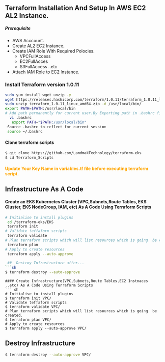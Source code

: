 



## Terraform Installation And Setup In AWS EC2 AL2 Instance.
##### Prerequisite
+ AWS Acccount.
+ Create AL2 EC2 Instance.
+ Create IAM Role With Required Polocies.
   + VPCFullAccess
   + EC2FullAcces
   + S3FullAccess  ..etc
+ Attach IAM Role to EC2 Instance.

### Install Terraform version 1.0.11
``` sh
sudo yum install wget unzip -y
wget https://releases.hashicorp.com/terraform/1.0.11/terraform_1.0.11_linux_amd64.zip 
sudo unzip terraform_1.0.11_linux_amd64.zip -d /usr/local/bin/
export PATH=$PATH:/usr/local/bin
# Add path permanently for current user.By Exporting path in .bashrc file at end of file.
  vi .bashrc
   export PATH="$PATH:/usr/local/bin"
 Source .bashrc to reflect for current session
 source ~/.bashrc   

```
#### Clone terraform scripts
``` sh
$ git clone https://github.com/LandmakTechnology/terraform-eks
$ cd Terraform_Scripts
```
#### <span style="color:orange">Update Your Key Name in variables.tf file before executing terraform script.</span>
## Infrastructure As A Code

#### Create an EKS Kubernetes Cluster (VPC,Subnets,Route Tables, EKS Cluster, EKS NodeGroup, IAM, etc) As A Code Using Terraform Scripts
``` sh
# Initialise to install plugins
 cd /terraform-eks/EKS
 terraform init 
# Validate teffaform scripts
 terraform validate 
# Plan terraform scripts which will list resources which is going  be created.
 terraform plan 
# Apply to create resources
 terraform apply --auto-approve 
 
 ##  Destroy Infrastructure after...  
```sh
$ terraform destroy --auto-approve 
```
```
#### Create Infrastructure(VPC,Subnets,Route Tables,EC2 Instnaces ..etc) As A Code Using Terraform Scripts
``` sh
# Initialise to install plugins
$ terraform init VPC/
# Validate teffaform scripts
$ terraform validate VPC/
# Plan terraform scripts which will list resources which is going  be created.
$ terraform plan VPC/
# Apply to create resources
$ terraform apply --auto-approve VPC/
```

##  Destroy Infrastructure  
```sh
$ terraform destroy --auto-approve VPC/
```
